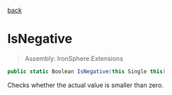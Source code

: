 ﻿

[back](/IronSphere.Extensions/types/FloatExtension)

# IsNegative

> Assembly: IronSphere.Extensions

```csharp
public static Boolean IsNegative(this Single this)
```

Checks whether the actual value is smaller than zero.

 